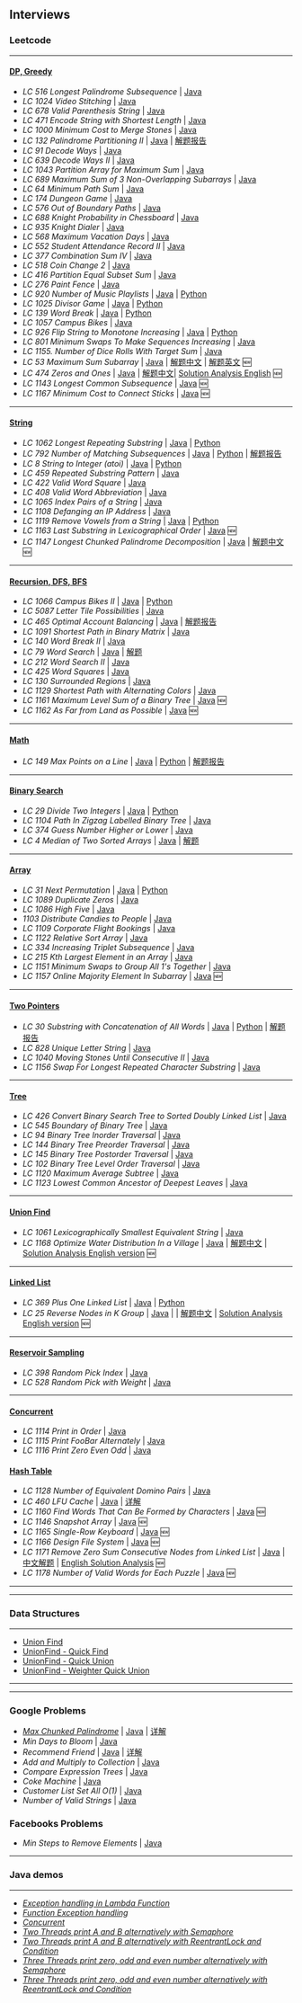 ## Interviews

### Leetcode
---
#### [DP, Greedy](https://github.com/snowan/interviews/tree/master/javasolution/src/main/java/leetcode/dpgreedy)
- *LC 516 Longest Palindrome Subsequence* | [Java](./javasolution/src/main/java/leetcode/dpgreedy/LC516)
- *LC 1024 Video Stitching* | [Java](./javasolution/src/main/java/leetcode/dp/LC1024)
- *LC 678 Valid Parenthesis String* | [Java](./javasolution/src/main/java/leetcode/dp/LC678)
- *LC 471 Encode String with Shortest Length* | [Java](./javasolution/src/main/java/leetcode/dpgreedy/LC471)
- *LC 1000 Minimum Cost to Merge Stones* | [Java](./javasolution/src/main/java/leetcode/dpgreedy/LC1000)
- *LC 132 Palindrome Partitioning II* | [Java](./javasolution/src/main/java/leetcode/dpgreedy/LC132) | [解题报告](https://snowan.github.io/post/lc132/)
- *LC 91 Decode Ways* | [Java](./javasolution/src/main/java/leetcode/dpgreedy/LC91)
- *LC 639 Decode Ways II* | [Java](./javasolution/src/main/java/leetcode/dpgreedy/LC639)
- *LC 1043 Partition Array for Maximum Sum* | [Java](./javasolution/src/main/java/leetcode/dpgreedy/LC1043)
- *LC 689 Maximum Sum of 3 Non-Overlapping Subarrays* | [Java](./javasolution/src/main/java/leetcode/dpgreedy/LC689)
- *LC 64 Minimum Path Sum* | [Java](./javasolution/src/main/java/leetcode/dpgreedy/LC64)
- *LC 174 Dungeon Game* | [Java](./javasolution/src/main/java/leetcode/dpgreedy/LC174)
- *LC 576 Out of Boundary Paths* | [Java](./javasolution/src/main/java/leetcode/dpgreedy/LC576)
- *LC 688 Knight Probability in Chessboard* | [Java](./javasolution/src/main/java/leetcode/dpgreedy/LC688)
- *LC 935 Knight Dialer* | [Java](./javasolution/src/main/java/leetcode/dpgreedy/LC935)
- *LC 568 Maximum Vacation Days* | [Java](./javasolution/src/main/java/leetcode/dpgreedy/LC568)
- *LC 552 Student Attendance Record II* | [Java](./javasolution/src/main/java/leetcode/dpgreedy/LC552)
- *LC 377 Combination Sum IV* | [Java](./javasolution/src/main/java/leetcode/dpgreedy/LC377)
- *LC 518 Coin Change 2* | [Java](./javasolution/src/main/java/leetcode/dpgreedy/LC518)
- *LC 416 Partition Equal Subset Sum* | [Java](./javasolution/src/main/java/leetcode/dpgreedy/LC416)
- *LC 276 Paint Fence* | [Java](./javasolution/src/main/java/leetcode/dpgreedy/LC276)
- *LC 920 Number of Music Playlists* | [Java](./javasolution/src/main/java/leetcode/dpgreedy/LC920) | [Python](./python/main/leetcode/LC920/number_music_playlist.py)
- *LC 1025 Divisor Game* | [Java](./javasolution/src/main/java/leetcode/dpgreedy/LC1025) | [Python](./python/main/leetcode/LC1025/divisor_game.py)
- *LC 139 Word Break* | [Java](./javasolution/src/main/java/leetcode/dpgreedy/LC139) | [Python](./python/main/leetcode/LC139/word_break.py)
- *LC 1057 Campus Bikes* | [Java](./javasolution/src/main/java/leetcode/dpgreedy/LC1057)
- *LC 926 Flip String to Monotone Increasing* | [Java](./javasolution/src/main/java/leetcode/dpgreedy/LC926) | [Python](./python/main/leetcode/LC926/flip_string_to_monotone_increase.py)
- *LC 801 Minimum Swaps To Make Sequences Increasing* | [Java](./javasolution/src/main/java/leetcode/dpgreedy/LC801)
- *LC 1155. Number of Dice Rolls With Target Sum* | [Java](./javasolution/src/main/java/leetcode/dpgreedy/LC1155)
- *LC 53 Maximum Sum Subarray* | [Java](./javasolution/src/main/java/leetcode/dpgreedy/LC53) | [解题中文](./javasolution/src/main/java/leetcode/dpgreedy/LC53/53.maximum-sum-subarray-cn.md) | [解题英文](./javasolution/src/main/java/leetcode/dpgreedy/LC53/53.maximum-sum-subarray-en.md) 🆕
- *LC 474 Zeros and Ones* | [Java](./javasolution/src/main/java/leetcode/dpgreedy/LC474) | [解题中文](./javasolution/src/main/java/leetcode/dpgreedy/LC474/474.ones-and-zeros-cn.md)| [Solution Analysis English](./javasolution/src/main/java/leetcode/dpgreedy/LC474/474.ones-and-zeros-en.md) 🆕
- *LC 1143 Longest Common Subsequence* | [Java](./javasolution/src/main/java/leetcode/dpgreedy/LC1143) 🆕
- *LC 1167 Minimum Cost to Connect Sticks* | [Java](./javasolution/src/main/java/leetcode/dpgreedy/LC1167) 🆕


---
#### [String](https://github.com/snowan/interviews/tree/master/javasolution/src/main/java/leetcode/string)
- *LC 1062 Longest Repeating Substring* | [Java](./javasolution/src/main/java/leetcode/string/LC1062) | [Python](./python/main/leetcode/LC1062/longest_repeat_substring.py)
- *LC 792 Number of Matching Subsequences* | [Java](./javasolution/src/main/java/leetcode/string/LC792) | [Python](./python/main/leetcode/LC792/numMatchingSubseq.py) | [解题报告](https://snowan.github.io/post/lc792/)
- *LC 8 String to Integer (atoi)* | [Java](./javasolution/src/main/java/leetcode/string/LC8) | [Python](./python/main/leetcode/LC8/atoi.py)
- *LC 459 Repeated Substring Pattern* | [Java](./javasolution/src/main/java/leetcode/string/LC459)
- *LC 422 Valid Word Square* | [Java](./javasolution/src/main/java/leetcode/string/LC422)
- *LC 408 Valid Word Abbreviation* | [Java](./javasolution/src/main/java/leetcode/string/LC408)
- *LC 1065 Index Pairs of a String* | [Java](./javasolution/src/main/java/leetcode/string/LC1065)
- *LC 1108 Defanging an IP Address* | [Java](./javasolution/src/main/java/leetcode/string/LC1108)
- *LC 1119 Remove Vowels from a String* | [Java](./javasolution/src/main/java/leetcode/string/LC1119) | [Python](./python/leetcode/LC1119/remove_vowels.py)
- *LC 1163 Last Substring in Lexicographical Order* | [Java](./javasolution/src/main/java/leetcode/string/LC1163) 🆕
- *LC 1147 Longest Chunked Palindrome Decomposition* | [Java](./javasolution/src/main/java/leetcode/string/LC1147) | [解题中文](https://snowan.gitbook.io/study-notes/leetcode/zhong-wen-ban-jie-ti/1147.longest-chunked-palindrome-decomposition-cn) 🆕


---
#### [Recursion, DFS, BFS](https://github.com/snowan/interviews/tree/master/javasolution/src/main/java/leetcode/recursion_dfs_bfs)
- *LC 1066 Campus Bikes II* | [Java](./javasolution/src/main/java/leetcode/recursion/LC1066) | [Python]()
- *LC 5087 Letter Tile Possibilities* | [Java](./javasolution/src/main/java/leetcode/recursion_dfs_bfs/LC5087)
- *LC 465 Optimal Account Balancing* | [Java](./javasolution/src/main/java/leetcode/recursion_dfs_bfs/LC465) | [解题报告](https://snowan.github.io/post/lc465/)
- *LC 1091 Shortest Path in Binary Matrix* | [Java](./javasolution/src/main/java/leetcode/recursion_dfs_bfs/LC1091)
- *LC 140 Word Break II* | [Java](./javasolution/src/main/java/leetcode/recursion_dfs_bfs/LC140)
- *LC 79 Word Search* | [Java](./javasolution/src/main/java/leetcode/recursion_dfs_bfs/LC79) | [解题](./javasolution/src/main/java/leetcode/recursion_dfs_bfs/LC79/79.word-search.md)
- *LC 212 Word Search II* | [Java](./javasolution/src/main/java/leetcode/recursion_dfs_bfs/LC212)
- *LC 425 Word Squares* | [Java](./javasolution/src/main/java/leetcode/recursion_dfs_bfs/LC425)
- *LC 130 Surrounded Regions* | [Java](./javasolution/src/main/java/leetcode/recursion_dfs_bfs/LC130)
- *LC 1129 Shortest Path with Alternating Colors* | [Java](./javasolution/src/main/java/leetcode/recursion_dfs_bfs/LC1129)
- *LC 1161 Maximum Level Sum of a Binary Tree* | [Java](./javasolution/src/main/java/leetcode/recursion_dfs_bfs/LC1161) 🆕
- *LC 1162 As Far from Land as Possible* | [Java](./javasolution/src/main/java/leetcode/recursion_dfs_bfs/LC1162) 🆕


---
#### [Math](https://github.com/snowan/interviews/tree/master/javasolution/src/main/java/leetcode/math)
- *LC 149 Max Points on a Line* | [Java](./javasolution/src/main/java/leetcode/math/LC149) | [Python](./python/main/leetcode/LC149/maxPoints.py) | [解题报告](https://snowan.github.io/post/lc149/)


---
#### [Binary Search](https://github.com/snowan/interviews/tree/master/javasolution/src/main/java/leetcode/binarysearch)
- *LC 29 Divide Two Integers* | [Java](./javasolution/src/main/java/leetcode/binarysearch/LC29) | [Python]()
- *LC 1104 Path In Zigzag Labelled Binary Tree* | [Java](./javasolution/src/main/java/leetcode/binarysearch/LC1104)
- *LC 374 Guess Number Higher or Lower* | [Java](./javasolution/src/main/java/leetcode/binarysearch/LC374)
- *LC 4 Median of Two Sorted Arrays* | [Java](./javasolution/src/main/java/leetcode/binarysearch/LC4) | [解题](./javasolution/src/main/java/leetcode/binarysearch/LC4/4.median-of-two-sorted-array.md)


---
#### [Array](https://github.com/snowan/interviews/tree/master/javasolution/src/main/java/leetcode/array)
- *LC 31 Next Permutation* | [Java](./javasolution/src/main/java/leetcode/array/LC31) | [Python](./python/main/leetcode/LC31/solution.py)
- *LC 1089 Duplicate Zeros* | [Java](./javasolution/src/main/java/leetcode/array/LC1089)
- *LC 1086 High Five* | [Java](./javasolution/src/main/java/leetcode/array/LC1086)
- *1103 Distribute Candies to People* | [Java](./javasolution/src/main/java/leetcode/array/LC1103)
- *LC 1109 Corporate Flight Bookings* | [Java](./javasolution/src/main/java/leetcode/array/LC1109)
- *LC 1122 Relative Sort Array* | [Java](./javasolution/src/main/java/leetcode/array/LC1122)
- *LC 334 Increasing Triplet Subsequence* | [Java](./javasolution/src/main/java/leetcode/array/LC334)
- *LC 215 Kth Largest Element in an Array* | [Java](./javasolution/src/main/java/leetcode/array/LC215)
- *LC 1151 Minimum Swaps to Group All 1's Together* | [Java](./javasolution/src/main/java/leetcode/array/LC1151)
- *LC 1157 Online Majority Element In Subarray* | [Java](./javasolution/src/main/java/leetcode/array/LC1157) 🆕

---
#### [Two Pointers](https://github.com/snowan/interviews/tree/master/javasolution/src/main/java/leetcode/twopointers)
- *LC 30 Substring with Concatenation of All Words* | [Java](./javasolution/src/main/java/leetcode/twopointers/LC30) | [Python](./python/main/leetcode/LC30/solution.py) | [解题报告](https://snowan.github.io/post/lc30/)
- *LC 828 Unique Letter String* | [Java](./javasolution/src/main/java/leetcode/twopointers/LC828)
- *LC 1040 Moving Stones Until Consecutive II* | [Java](./javasolution/src/main/java/leetcode/twopointers/LC1040)
- *LC 1156 Swap For Longest Repeated Character Substring* | [Java](./javasolution/src/main/java/leetcode/twopointers/LC1156)


---
#### [Tree](https://github.com/snowan/interviews/tree/master/javasolution/src/main/java/leetcode/tree)
- *LC 426 Convert Binary Search Tree to Sorted Doubly Linked List* | [Java](./javasolution/src/main/java/leetcode/tree/LC426)
- *LC 545 Boundary of Binary Tree* | [Java](./javasolution/src/main/java/leetcode/tree/LC545)
- *LC 94 Binary Tree Inorder Traversal* | [Java](./javasolution/src/main/java/leetcode/tree/LC94)
- *LC 144 Binary Tree Preorder Traversal* | [Java](./javasolution/src/main/java/leetcode/tree/LC144)
- *LC 145 Binary Tree Postorder Traversal* | [Java](./javasolution/src/main/java/leetcode/tree/LC145)
- *LC 102 Binary Tree Level Order Traversal* | [Java](./javasolution/src/main/java/leetcode/tree/LC102)
- *LC 1120 Maximum Average Subtree* | [Java](./javasolution/src/main/java/leetcode/tree/LC1120)
- *LC 1123 Lowest Common Ancestor of Deepest Leaves* | [Java](./javasolution/src/main/java/leetcode/tree/LC1123)


---
#### [Union Find](https://github.com/snowan/interviews/tree/master/javasolution/src/main/java/leetcode/unionfind)
- *LC 1061 Lexicographically Smallest Equivalent String* | [Java](./javasolution/src/main/java/leetcode/unionfind/LC1061)
- *LC 1168 Optimize Water Distribution In a Village* | [Java](./javasolution/src/main/java/leetcode/unionfind/LC1168) | [解题中文](./javasolution/src/main/java/leetcode/unionfind/LC1168/1168.optimize-water-distribution-in-a-village-cn.md) | [Solution Analysis English version](./javasolution/src/main/java/leetcode/unionfind/1168.optimize-water-distribution-in-a-village-en.md) 🆕


---
#### [Linked List](https://github.com/snowan/interviews/tree/master/javasolution/src/main/java/leetcode/linkedlist)
- *LC 369 Plus One Linked List* | [Java](./javasolution/src/main/java/leetcode/linkedlist/LC369) | [Python](./python/main/leetcode/LC369/plus_one_linkedlist.py)
- *LC 25 Reverse Nodes in K Group* | [Java](./javasolution/src/main/java/leetcode/linkedlist/LC25) | | [解题中文](https://snowan.gitbook.io/study-notes/leetcode/zhong-wen-ban-jie-ti/25.reverse-nodes-in-k-groups-cn) | [Solution Analysis English version](https://snowan.gitbook.io/study-notes/leetcode/english-solution/25.reverse-nodes-in-k-groups-en) 🆕


---
#### [Reservoir Sampling](https://github.com/snowan/interviews/tree/master/javasolution/src/main/java/leetcode/reservoirsample)
- *LC 398 Random Pick Index* | [Java](./javasolution/src/main/java/leetcode/reservoirsample/LC398)
- *LC 528 Random Pick with Weight* | [Java](./javasolution/src/main/java/leetcode/reservoirsample/LC528)


---
#### [Concurrent](https://github.com/snowan/interviews/tree/master/javasolution/src/main/java/leetcode/concurrency)
- *LC 1114 Print in Order* | [Java](./javasolution/src/main/java/leetcode/concurrency/LC1114)
- *LC 1115 Print FooBar Alternately* | [Java](./javasolution/src/main/java/leetcode/concurrency/LC1115)
- *LC 1116 Print Zero Even Odd* | [Java](./javasolution/src/main/java/leetcode/concurrency/LC1116)

#### [Hash Table](https://github.com/snowan/interviews/tree/master/javasolution/src/main/java/leetcode/hashtable)
- *LC 1128 Number of Equivalent Domino Pairs* | [Java](./javasolution/src/main/java/leetcode/hashtable/LC1128)
- *LC 460 LFU Cache* | [Java](./javasolution/src/main/java/leetcode/hashtable/LC460) | [详解](./javasolution/src/main/java/leetcode/hashtable/LC460/460.LFU-cache.md)
- *LC 1160 Find Words That Can Be Formed by Characters* | [Java](./javasolution/src/main/java/leetcode/hashtable/LC1160) 🆕
- *LC 1146 Snapshot Array* | [Java](./javasolution/src/main/java/leetcode/hashtable/LC1146) 🆕
- *LC 1165 Single-Row Keyboard* | [Java](./javasolution/src/main/java/leetcode/hashtable/LC1165) 🆕
- *LC 1166 Design File System* | [Java](./javasolution/src/main/java/leetcode/hashtable/LC1166) 🆕
- *LC 1171 Remove Zero Sum Consecutive Nodes from Linked List* | [Java](./javasolution/src/main/java/leetcode/hashtable/LC1171) | [中文解题](https://snowan.gitbook.io/study-notes/leetcode/zhong-wen-ban-jie-ti/1171.remove-zero-sum-consecutive-nodes-from-linked-list-cn) | [English Solution Analysis](https://snowan.gitbook.io/study-notes/leetcode/english-solution/1171.remove-zero-sum-consecutive-nodes-from-linked-list-en) 🆕
- *LC 1178 Number of Valid Words for Each Puzzle* | [Java](./javasolution/src/main/java/leetcode/hashtable/LC1178) 🆕

---
---
### Data Structures 
---
- [Union Find](https://snowan.github.io/post/union-find/)
- [UnionFind - Quick Find](./javasolution/src/main/java/leetcode/unionfind/QuickFind.java)
- [UnionFind - Quick Union](./javasolution/src/main/java/leetcode/unionfind/QuickUnion.java)
- [UnionFind - Weighter Quick Union](./javasolution/src/main/java/leetcode/unionfind/WeighterQuickFind.java)


---
---
### Google Problems
- *[Max Chunked Palindrome](./javasolution/src/main/java/google/onsite/chunked_palindrome.md)* | [Java](./javasolution/src/main/java/google/ChunkedPalindrome.java) | [详解](./javasolution/src/main/java/google/onsite/chunked_palindrome.md)
- *Min Days to Bloom* | [Java](./javasolution/src/main/java/google/MinDays2Bloom.java)
- *Recommend Friend* | [Java](./javasolution/src/main/java/google/RecommendFriend.java) | [详解](./javasolution/src/main/java/google/onsite/recommend_friends.md)
- *Add and Multiply to Collection* | [Java](./javasolution/src/main/java/google/AddOrMultiplyToCollection.java)
- *Compare Expression Trees* | [Java](./javasolution/src/main/java/google/CompareExpressionTrees.java)
- *Coke Machine* | [Java](./javasolution/src/main/java/google/CokeMachine.java)
- *Customer List Set All O(1)* | [Java](./javasolution/src/main/java/google/CustomListSetAll.java)
- *Number of Valid Strings* | [Java](./javasolution/src/main/java/google/NumOfValidStr.java)


### Facebooks Problems
- *Min Steps to Remove Elements* | [Java](./javasolution/src/main/java/facebook/MinStepsToMoveElements.java)

---
### Java demos
---
- *[Exception handling in Lambda Function](./javasolution/src/main/java/java8demos/LambadaExceptionHandling)* 
- *[Function Exception handling](./javasolution/src/main/java/java8demos/function)*
- *[Concurrent](./javasolution/src/main/java/java8demos/concurrent)*
- *[Two Threads print A and B alternatively with Semaphore](./javasolution/src/main/java/java8demos/concurrent/PrintABAlternativelySemaphore.java)*
- *[Two Threads print A and B alternatively with ReentrantLock and Condition](./javasolution/src/main/java/java8demos/concurrent/PrintABAlternativelyReentrantLock.java)*
- *[Three Threads print zero, odd and even number alternatively with Semaphore](./javasolution/src/main/java/java8demos/concurrent/PrintZeroOddEvenSemaphore.java)*
- *[Three Threads print zero, odd and even number alternatively with ReentrantLock and Condition](./javasolution/src/main/java/java8demos/concurrent/PrintZeroEvenOddReentrantLock.java)*
